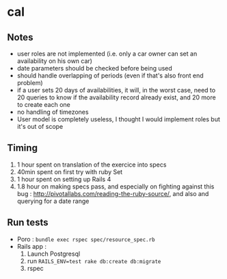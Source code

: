 # cal

## Notes

- user roles are not implemented (i.e. only a car owner can set an availability on his own car)
- date parameters should be checked before being used
- should handle overlapping of periods (even if that's also front end problem)
- if a user sets 20 days of availabilities, it will, in the worst case, need to 20 queries to know if 
the availability record already exist, and 20 more to create each one
- no handling of timezones
- User model is completely useless, I thought I would implement roles but it's out of scope

## Timing

1. 1 hour spent on translation of the exercice into specs
2. 40min spent on first try with ruby Set
3. 1 hour spent on setting up Rails 4
4. 1.8 hour on making specs pass, and especially on fighting against this bug : http://pivotallabs.com/reading-the-ruby-source/, and also and querying for a date range

## Run tests

- Poro : ```bundle exec rspec spec/resource_spec.rb```
- Rails app :
  1. Launch Postgresql
  2. run ```RAILS_ENV=test rake db:create db:migrate```
  3. rspec
